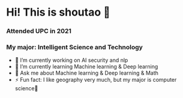 # Hi! This is shoutao 👋
### Attended UPC in 2021
### My major: Intelligent Science and Technology


- 🔭 I’m currently working on AI security and nlp
- 🌱 I’m currently learning Machine learning & Deep learning
- 💬 Ask me about Machine learning & Deep learning & Math
- ⚡ Fun fact: I like geography very much, but my major is computer science🥳
